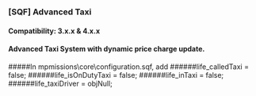 ### [SQF] Advanced Taxi
#### Compatibility: 3.x.x & 4.x.x
#### Advanced Taxi System with dynamic price charge update.

#####In mpmissions\core\configuration.sqf, add
######life_calledTaxi = false;
######life_isOnDutyTaxi = false;
######life_inTaxi = false;
######life_taxiDriver = objNull;
